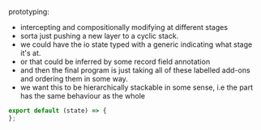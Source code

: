 prototyping:

- intercepting and compositionally modifying at different stages
- sorta just pushing a new layer to a cyclic stack.
- we could have the io state typed with a generic indicating what stage it's at.
- or that could be inferred by some record field annotation
- and then the final program is just taking all of these labelled add-ons and ordering them in some way.
- we want this to be hierarchically stackable in some sense, i.e the part has the same behaviour as the whole

```ts
export default (state) => {
};
```
